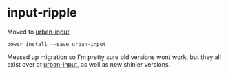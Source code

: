 # input-ripple

Moved to [urban-input](https://github.com/mattstyles/urban-input)

```
bower install --save urban-input
```

Messed up migration so I'm pretty sure old versions wont work, but they
all exist over at
[urban-input](https://github.com/mattstyles/urban-input), as well as new
shinier versions.

